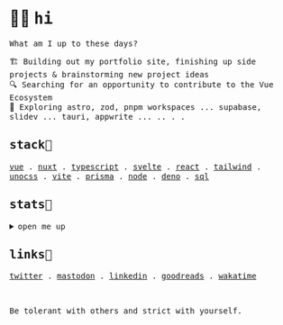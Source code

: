 <h1 align="left">
  👋🏻 <samp>hi</samp>
</h1>

<p align="left">
  <samp>What am I up to these days?</samp>
</p>

<div align="left"> 
 <div>
   🏗️<samp> Building out my portfolio site, finishing up side projects & brainstorming new project ideas</samp>
 </div>
 <div>
   🔍<samp> Searching for an opportunity to contribute to the Vue Ecosystem</samp>
 </div>
 <div>
   🔭<samp> Exploring astro, zod, pnpm workspaces ... supabase, slidev ... tauri, appwrite ... .. . . </samp>
 </div>
</div>

<h2 align="left">
  <samp>stack🏻</samp>
</h2>

<p align="left">
  <samp>
    <a href="https://vuejs.org">vue</a> .
    <a href="https://nuxt.com">nuxt</a> .
    <a href="https://www.typescriptlang.org/">typescript</a> .
    <a href="https://svelte.dev/">svelte</a> .
    <a href="https://beta.reactjs.org/">react</a> .
    <a href="https://tailwindcss.com/">tailwind</a> .
    <a href="https://github.com/unocss/unocss">unocss</a> .
    <a href="https://vitejs.dev/">vite</a> .
    <a href="https://www.prisma.io/">prisma</a> .
    <a href="https://nodejs.dev/en/">node</a> .
    <a href="https://deno.land/">deno</a> .
    <a href="https://www.postgresql.org/">sql</a>
  </samp>
</p>

<h2 align="left">
  <samp>stats🏻</samp>
</h2>

<details>
  <br />
  <summary align="left">
    <samp>open me up</samp>
  </summary>
  <div align="left">

<!--### 📊 Weekly development breakdown-->
<!--START_SECTION:waka-->

```text
From: 29 December 2022 - To: 28 January 2023

Total Time: 149 hrs 26 mins

TypeScript   45 hrs 9 mins   ███████▓░░░░░░░░░░░░░░░░░   30.22 %
Vue.js       43 hrs 28 mins  ███████▒░░░░░░░░░░░░░░░░░   29.09 %
Other        13 hrs 16 mins  ██▒░░░░░░░░░░░░░░░░░░░░░░   08.88 %
```

<!--END_SECTION:waka-->
    
<p>
  <samp>I am using GitLab at work, so all of these are from doing my own thing</samp>👇🏻
</p>
      
 <div align="left">     
   <a href="https://github.com/mat2ja/github-stats#gh-dark-mode-only">
    <img src="https://github.com/mat2ja/github-stats/blob/master/generated/overview.svg#gh-dark-mode-only" />
    <!--<img src="https://github.com/mat2ja/github-stats/blob/master/generated/languages.svg#gh-dark-mode-only" />-->
   </a>
   <a href="https://github.com/mat2ja/github-stats#gh-light-mode-only">
    <img src="https://github.com/mat2ja/github-stats/blob/master/generated/overview.svg#gh-dark-mode-only#gh-light-mode-only" />
    <!--<img src="https://github.com/mat2ja/github-stats/blob/master/generated/languages.svg#gh-dark-mode-only#gh-light-mode-only" />-->
   </a>
</div>
    
<p>
  <samp>no idea where ~10M lines of code came from</samp> 🤣
</p>


    
![metrics](/github-metrics.svg)
 
<p>
  <samp>not including organizations</samp>🤷🏻☝🏻
</p>
</details>
  
  


<h2 align="left">
  <samp>links🏻</samp>
</h2>

<p align="left">
  <samp>
    <a href="https://twitter.com/matijao_">twitter</a> .
    <a href="https://elk.zone/fosstodon.org/@matijao">mastodon</a> .
    <a href="https://www.linkedin.com/in/matijao/">linkedin</a> .
    <a href="https://www.goodreads.com/matijao">goodreads</a> .
    <a href="https://wakatime.com/@matijao">wakatime</a>
  </samp>
</p>
  
  
&nbsp;


<p align="left">
  <samp>
    Be tolerant with others and strict with yourself.
  </samp>
</p>
